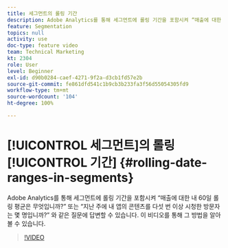 ```yaml
---
title: 세그먼트의 롤링 기간
description: Adobe Analytics를 통해 세그먼트에 롤링 기간을 포함시켜 “매출에 대한 내 60일 롤링 평균은 무엇입니까?” 또는 “지난 주에 내 앱의 콘텐츠를 다섯 번 이상 시청한 방문자는 몇 명입니까?” 와 같은 질문에 답변할 수 있습니다. 이 비디오를 통해 그 방법을 알아볼 수 있습니다.
feature: Segmentation
topics: null
activity: use
doc-type: feature video
team: Technical Marketing
kt: 2304
role: User
level: Beginner
exl-id: d90b0284-caef-4271-9f2a-d3cb1fd57e2b
source-git-commit: fe861dfd541c1b9cb3b233fa3f56d55054305fd9
workflow-type: tm+mt
source-wordcount: '104'
ht-degree: 100%

---
```


# [!UICONTROL 세그먼트]의 롤링 [!UICONTROL 기간] {#rolling-date-ranges-in-segments}

Adobe Analytics를 통해 세그먼트에 롤링 기간을 포함시켜 “매출에 대한 내 60일 롤링 평균은 무엇입니까?” 또는 “지난 주에 내 앱의 콘텐츠를 다섯 번 이상 시청한 방문자는 몇 명입니까?” 와 같은 질문에 답변할 수 있습니다. 이 비디오를 통해 그 방법을 알아볼 수 있습니다.

>[!VIDEO](https://video.tv.adobe.com/v/25403/?quality=12)

